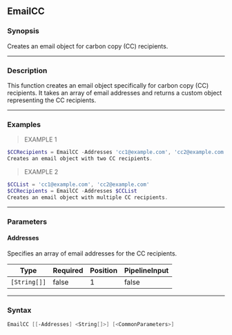 EmailCC
-------

### Synopsis
Creates an email object for carbon copy (CC) recipients.

---

### Description

This function creates an email object specifically for carbon copy (CC) recipients. It takes an array of email addresses and returns a custom object representing the CC recipients.

---

### Examples
> EXAMPLE 1

```PowerShell
$CCRecipients = EmailCC -Addresses 'cc1@example.com', 'cc2@example.com'
Creates an email object with two CC recipients.
```
> EXAMPLE 2

```PowerShell
$CCList = 'cc1@example.com', 'cc2@example.com'
$CCRecipients = EmailCC -Addresses $CCList
Creates an email object with multiple CC recipients.
```

---

### Parameters
#### **Addresses**
Specifies an array of email addresses for the CC recipients.

|Type        |Required|Position|PipelineInput|
|------------|--------|--------|-------------|
|`[String[]]`|false   |1       |false        |

---

### Syntax
```PowerShell
EmailCC [[-Addresses] <String[]>] [<CommonParameters>]
```
